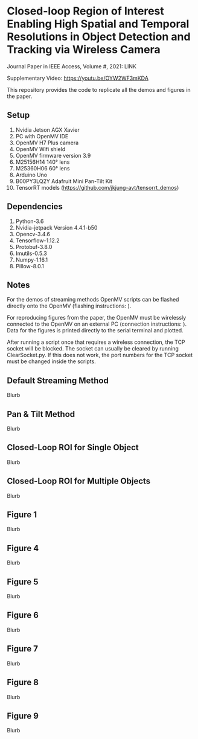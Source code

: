 # Closed-loop Region of Interest Enabling High Spatial and Temporal Resolutions in Object Detection and Tracking via Wireless Camera

Journal Paper in IEEE Access, Volume #, 2021: LINK

Supplementary Video: https://youtu.be/OYW2WF3mKDA

This repository provides the code to replicate all the demos and figures in the paper.

## Setup
1. Nvidia Jetson AGX Xavier
2. PC with OpenMV IDE
3. OpenMV H7 Plus camera 
4. OpenMV Wifi shield 
5. OpenMV firmware version 3.9 
6. M25156H14 140° lens
7. M25360H06 60° lens
8. Arduino Uno
9. B00PY3LQ2Y Adafruit Mini Pan-Tilt Kit 
10. TensorRT models (https://github.com/jkjung-avt/tensorrt_demos)

## Dependencies
1. Python-3.6
2. Nvidia-jetpack Version 4.4.1-b50
3. Opencv-3.4.6
4. Tensorflow-1.12.2
5. Protobuf-3.8.0
6. Imutils-0.5.3
7. Numpy-1.16.1
8. Pillow-8.0.1

## Notes

For the demos of streaming methods OpenMV scripts can be flashed directly onto the OpenMV (flashing instructions: ). 

For reproducing figures from the paper, the OpenMV must be wirelessly connected to the OpenMV on an external PC (connection instructions: ). Data for the figures is printed directly to the serial terminal and plotted.

After running a script once that requires a wireless connection, the TCP socket will be blocked. The socket can usually be cleared by running ClearSocket.py. If this does not work, the port numbers for the TCP socket must be changed inside the scripts.

## Default Streaming Method

Blurb

## Pan & Tilt Method

Blurb

## Closed-Loop ROI for Single Object

Blurb

## Closed-Loop ROI for Multiple Objects

Blurb

## Figure 1

Blurb

## Figure 4

Blurb

## Figure 5

Blurb

## Figure 6 

Blurb

## Figure 7

Blurb

## Figure 8

Blurb

## Figure 9

Blurb



